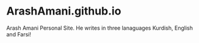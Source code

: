 # ArashAmani.github.io
Arash Amani Personal Site. He writes in three lanaguages Kurdish, English and Farsi!
